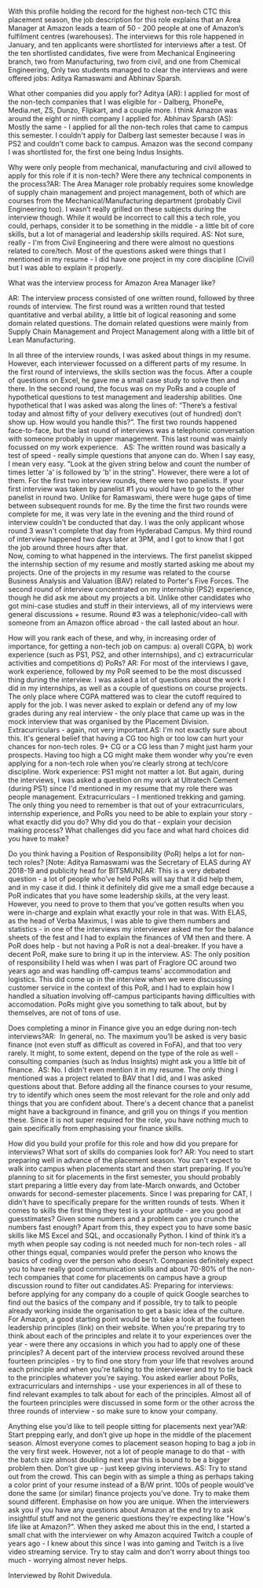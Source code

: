 
With this profile holding the record for the highest non-tech CTC this placement season, the job description for this role explains that an Area Manager at Amazon leads a team of 50 - 200 people at one of Amazon’s fulfilment centres (warehouses). The interviews for this role happened in January, and ten applicants were shortlisted for interviews after a test. Of the ten shortlisted candidates, five were from Mechanical Engineering branch, two from Manufacturing, two from civil, and one from Chemical Engineering, Only two students managed to clear the interviews and were offered jobs: Aditya Ramaswami and Abhinav Sparsh. 


What other companies did you apply for? Aditya (AR): I applied for most of the non-tech companies that I was eligible for - Dalberg, PhonePe, Media.net, ZS, Dunzo, Flipkart, and a couple more. I think Amazon was around the eight or ninth company I applied for. Abhinav Sparsh (AS): Mostly the same - I applied for all the non-tech roles that came to campus this semester. I couldn't apply for Dalberg last semester because I was in PS2 and couldn't come back to campus. Amazon was the second company I was shortlisted for, the first one being Indus Insights. 


Why were only people from mechanical, manufacturing and civil allowed to apply for this role if it is non-tech? Were there any technical components in the process?AR: The Area Manager role probably requires some knowledge of supply chain management and project management, both of which are courses from the Mechanical/Manufacturing department (probably Civil Engineering too). I wasn’t really grilled on these subjects during the interview though. While it would be incorrect to call this a tech role, you could, perhaps, consider it to be something in the middle - a little bit of core skills, but a lot of managerial and leadership skills required. AS: Not sure, really - I'm from Civil Engineering and there were almost no questions related to core/tech. Most of the questions asked were things that I mentioned in my resume - I did have one project in my core discipline (Civil) but I was able to explain it properly.


What was the interview process for Amazon Area Manager like?


AR: The interview process consisted of one written round, followed by three rounds of interview. The first round was a written round that tested quantitative and verbal ability, a little bit of logical reasoning and some domain related questions. The domain related questions were mainly from Supply Chain Management and Project Management along with a little bit of Lean Manufacturing. 


In all three of the interview rounds, I was asked about things in my resume. However, each interviewer focussed on a different parts of my resume. In the first round of interviews, the skills section was the focus. After a couple of questions on Excel, he gave me a small case study to solve then and there. In the second round, the focus was on my PoRs and a couple of hypothetical questions to test management and leadership abilities. One hypothetical that I was asked was along the lines of: “There’s a festival today and almost fifty of your delivery executives (out of hundred) don’t show up. How would you handle this?”. The first two rounds happened face-to-face, but the last round of interviews was a telephonic conversation with someone probably in upper management. This last round was mainly focussed on my work experience. &nbsp;
AS: The written round was basically a test of speed - really simple questions that anyone can do. When I say easy, I mean very easy.  "Look at the given string below and count the number of times letter 'a' is followed by 'b' in the string". However, there were a lot of them. For the first two interview rounds, there were two panelists. If your first interview was taken by panelist #1 you would have to go to the other panelist in round two. Unlike for Ramaswami, there were huge gaps of time between subsequent rounds for me. By the time the first two rounds were complete for me, it was very late in the evening and the third round of interview couldn't be conducted that day. I was the only applicant whose round 3 wasn't complete that day from Hyderabad Campus. My third round of interview happened two days later at 3PM, and I got to know that I got the job around three hours after that.  
Now, coming to what happened in the interviews. The first panelist skipped the internship section of my resume and mostly started asking me about my projects. One of the projects in my resume was related to the course Business Analysis and Valuation (BAV) related to Porter's Five Forces.  The second round of interview concentrated on my internship (PS2) experience, though he did ask me about my projects a bit. Unlike other candidates who got mini-case studies and stuff in their interviews, all of my interviews were general discussions + resume.  Round #3 was a telephonic/video-call with someone from an Amazon office abroad - the call lasted about an hour.


How will you rank each of these, and why, in increasing order of importance, for getting a non-tech job on campus: a) overall CGPA, b) work experience (such as PS1, PS2, and other internships), and c) extracurricular activities and competitions d) PoRs? AR: For most of the interviews I gave, work experience, followed by my PoR seemed to be the most discussed thing during the interview. I was asked a lot of questions about the work I did in my internships, as well as a couple of questions on course projects. The only place where CGPA mattered was to clear the cutoff required to apply for the job. I was never asked to explain or defend any of my low grades during any real interview - the only place that came up was in the mock interview that was organised by the Placement Division. Extracurriculars - again, not very important.AS: I'm not exactly sure about this. It's general belief that having a CG too high or too low can hurt your chances for non-tech roles. 9+ CG or a CG less than 7 might just harm your prospects. Having too high a CG might make them wonder why you're even applying for a non-tech role when you're clearly strong at tech/core discipline. Work experience: PS1 might not matter a lot. But again, during the interviews, I was asked a question on my work at Ultratech Cement (during PS1) since I'd mentioned in my resume that my role there was people management. Extracurriculars - I mentioned trekking and gaming. The only thing you need to remember is that out of your extracurriculars, internship experience, and PoRs you need to be able to explain your story - what exactly did you do? Why did you do that - explain your decision making process? What challenges did you face and what hard choices did you have to make?


Do you think having a Position of Responsibility (PoR) helps a lot for non-tech roles? [Note: Aditya Ramaswami was the Secretary of ELAS during AY 2018-19 and publicity head for BITSMUN].AR: This is a very debated question - a lot of people who’ve held PoRs will say that it did help them, and in my case it did. I think it definitely did give me a small edge because a PoR indicates that you have some leadership skills, at the very least. However, you need to prove to them that you’ve gotten results when you were in-charge and explain what exactly your role in that was. With ELAS, as the head of Verba Maximus, I was able to give them numbers and statistics - in one of the interviews my interviewer asked me for the balance sheets of the fest and I had to explain the finances of VM then and there. A PoR does help - but not having a PoR is not a deal-breaker. If you have a decent PoR, make sure to bring it up in the interview. AS: The only position of responsibility I held was when I was part of Fraglore OC around two years ago and was handling off-campus teams' accommodation and logistics. This did come up in the interview when we were discussing customer service in the context of this PoR, and I had to explain how I handled a situation involving off-campus participants having difficulties with accomodation. PoRs might give you something to talk about, but by themselves, are not of tons of use. 


Does completing a minor in Finance give you an edge during non-tech interviews?AR: &nbsp;In general, no. The maximum you’ll be asked is very basic finance (not even stuff as difficult as covered in FoFA), and that too very rarely. It might, to some extent, depend on the type of the role as well - consulting companies (such as Indus Insights) might ask you a little bit of finance. &nbsp;AS: No. I didn't even mention it in my resume. The only thing I mentioned was a project related to BAV that I did, and I was asked questions about that. Before adding all the finance courses to your resume, try to identify which ones seem the most relevant for the role and only add things that you are confident about. There's a decent chance that a panelist might have a background in finance, and grill you on things if you mention these. Since it is not super required for the role, you have nothing much to gain specifically from emphasising your finance skills.


How did you build your profile for this role and how did you prepare for interviews? What sort of skills do companies look for? AR: You need to start preparing well in advance of the placement season. You can't expect to walk into campus when placements start and then start preparing. If you’re planning to sit for placements in the first semester, you should probably start preparing a little every day from late-March onwards, and October onwards for second-semester placements. Since I was preparing for CAT, I didn’t have to specifically prepare for the written rounds of tests. When it comes to skills the first thing they test is your aptitude - are you good at guesstimates? Given some numbers and a problem can you crunch the numbers fast enough? Apart from this, they expect you to have some basic skills like MS Excel and SQL, and occasionally Python. I kind of think it’s a myth when people say coding is not needed much for non-tech roles - all other things equal, companies would prefer the person who knows the basics of coding over the person who doesn’t. Companies definitely expect you to have really good communication skills and about 70-80% of the non-tech companies that come for placements on campus have a group discussion round to filter out candidates.AS: Preparing for interviews: before applying for any company do a couple of quick Google searches to find out the basics of the company and if possible, try to talk to people already working inside the organisation to get a basic idea of the culture. For Amazon, a good starting point would be to take a look at the fourteen leadership principles (link) on their website. When you're preparing try to think about each of the principles and relate it to your experiences over the year - were there any occasions in which you had to apply one of these principles? A decent part of the interview process revolved around these fourteen principles - try to find one story from your life that revolves around each principle and when you're talking to the interviewer and try to tie back to the principles whatever you're saying. You asked earlier about PoRs, extracurriculars and internships - use your experiences in all of these to find relevant examples to talk about for each of the principles. Almost all of the fourteen principles were discussed in some form or the other across the three rounds of interview - so make sure to know your company.  


Anything else you’d like to tell people sitting for placements next year?AR: Start prepping early, and don’t give up hope in the middle of the placement season. Almost everyone comes to placement season hoping to bag a job in the very first week. However, not a lot of people manage to do that - with the batch size almost doubling next year this is bound to be a bigger problem then. Don’t give up - just keep giving interviews. AS: Try to stand out from the crowd. This can begin with as simple a thing as perhaps taking a color print of your resume instead of a B/W print. 100s of people would've done the same (or similar) finance projects you've done. Try to make them sound different. Emphasise on how you are unique. When the interviewers ask you if you have any questions about Amazon at the end try to ask insightful stuff and not the generic questions they're expecting like "How's life like at Amazon?". When they asked me about this in the end, I started a small chat with the interviewer on why Amazon acquired Twitch a couple of years ago - I knew about this since I was into gaming and Twitch is a live video streaming service. Try to stay calm and don't worry about things too much - worrying almost never helps. 


Interviewed by Rohit Dwivedula.

